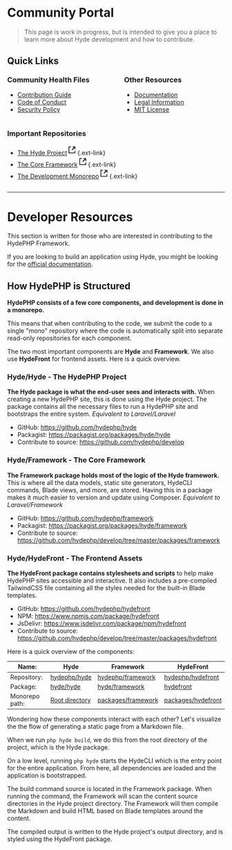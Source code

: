 
# Community Portal

> This page is work in progress, but is intended to give you a place to
> learn more about Hyde development and how to contribute.

## Quick Links

<div style="display: flex; flex-wrap: wrap; margin: 0 -40px; margin-top: -20px;">

<div style="margin: 0 40px;">

### Community Health Files

- [Contribution Guide](contributing)
- [Code of Conduct](code-of-conduct)
- [Security Policy](security)

</div>

<div style="margin: 0 40px;">

### Other Resources

- [Documentation](docs)
- [Legal Information](legal)
- [MIT License](license)
  
</div>


<div style="margin: 0 40px;">

### Important Repositories

- [The Hyde Project](https://github.com/hydephp/hyde)![External link](../_media/external.svg "External link"){.ext-link}
- [The Core Framework](https://github.com/hydephp/framework)![External link](../_media/external.svg "External link"){.ext-link}
- [The Development Monorepo](https://github.com/hydephp/develop)![External link](../_media/external.svg "External link"){.ext-link}

</div>

</div>

---

# Developer Resources
This section is written for those who are interested in contributing to the HydePHP Framework.

If you are looking to build an application using Hyde, you might be looking for the [official documentation](docs).

## How HydePHP is Structured


**HydePHP consists of a few core components, and development is done in a monorepo.**

This means that when contributing to the code, we submit the code to a single "mono" repository where the code is automatically split into separate read-only repositories for each component.

The two most important components are **Hyde** and **Framework**. We also use **HydeFront** for frontend assets. Here is a quick overview.


### Hyde/Hyde - The HydePHP Project

**The Hyde package is what the end-user sees and interacts with.** When creating a new HydePHP site, this is done using the Hyde project. The package contains all the necessary files to run a HydePHP site and bootstraps the entire system. _Equivalent to Laravel/Laravel_

- GitHub: https://github.com/hydephp/hyde
- Packagist: https://packagist.org/packages/hyde/hyde
- Contribute to source: https://github.com/hydephp/develop


### Hyde/Framework - The Core Framework

**The Framework package holds most of the logic of the Hyde framework.** This is where all the data models, static site generators, HydeCLI commands, Blade views, and more, are stored. Having this in a package makes it much easier to version and update using Composer. _Equivalent to Laravel/Framework_

- GitHub: https://github.com/hydephp/framework
- Packagist: https://packagist.org/packages/hyde/framework
- Contribute to source: https://github.com/hydephp/develop/tree/master/packages/framework


### Hyde/HydeFront - The Frontend Assets

**The HydeFront package contains stylesheets and scripts** to help make HydePHP sites accessible and interactive. It also includes a pre-compiled TailwindCSS file containing all the styles needed for the built-in Blade templates.

- GitHub: https://github.com/hydephp/hydefront
- NPM: https://www.npmjs.com/package/hydefront
- JsDelivr: https://www.jsdelivr.com/package/npm/hydefront
- Contribute to source: https://github.com/hydephp/develop/tree/master/packages/hydefront
  
<!-- Became very long, saving for a blog post. It's a separate package for a few reasons. Partly to separate presentation and logic, and also to allow hosting of the styles on a CDN. We take advantage of this as we control the HydeFront version in the Framework package, so we can be sure that Blade templates always use the correct version. This also means that we can issue bug-fixing patches to live sites without needing users to recompile their sites.

This great power also requires great responsibility. Even though HydePHP itself is in the beta stage and is in the 0.x semantic versioning range and has no compatibility guarantees, HydeFront is strictly versioned and is in the 1.x semantic versioning range.

This means that developers must never introduce breaking changes in minor or patch releases. Since the package is in the NPM registry, releases are only ever rolled out manually by the maintainer to ensure that no vulnerable or malicious code is introduced as automatic patch updates could be a security issue. -->


Here is a quick overview of the components:

| Name:                             | Hyde                                                  | Framework                                                                               | HydeFront                                                                               |
|-----------------------------------|-------------------------------------------------------|-----------------------------------------------------------------------------------------|-----------------------------------------------------------------------------------------|
| Repository:                       | [hydephp/hyde](https://github.com/hydephp/hyde)       | [hydephp/framework](https://github.com/hydephp/framework)                               | [hydephp/hydefront](https://github.com/hydephp/hydefront)                               |
| Package:                          | [hyde/hyde](https://packagist.org/packages/hyde/hyde) | [hyde/framework](https://packagist.org/packages/hyde/framework)                         | [hydefront](https://www.npmjs.com/package/hydefront)                                    |
| Monorepo path:                    | [Root directory](https://github.com/hydephp/develop/) | [packages/framework](https://github.com/hydephp/develop/tree/master/packages/framework) | [packages/hydefront](https://github.com/hydephp/develop/tree/master/packages/hydefront) |

Wondering how these components interact with each other?
Let's visualize the the flow of generating a static page from a Markdown file.

When we run `php hyde build`, we do this from the root directory of the project, which is the Hyde package.

On a low level, running `php hyde` starts the HydeCLI which is the entry point for the entire application. From here, all dependencies are loaded and the application is bootstrapped.

The build command source is located in the Framework package. When running the command, the Framework will scan the content source directories in the Hyde project directory. The Framework will then compile the Markdown and build HTML based on Blade templates around the content.

The compiled output is written to the Hyde project's output directory, and is styled using the HydeFront package.